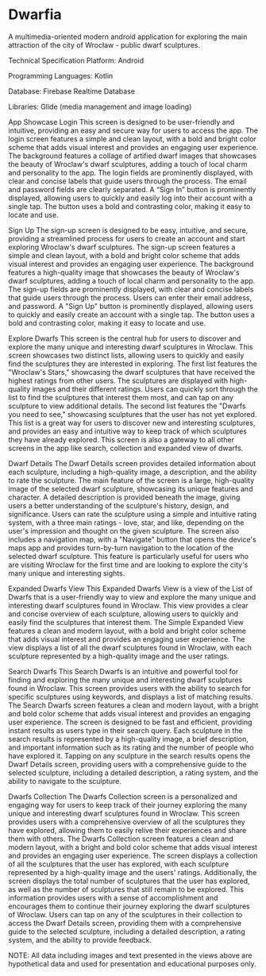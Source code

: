 # Dwarfia
A multimedia-oriented modern android application for exploring the main attraction of the city of Wrocław - public dwarf sculptures. 

Technical Specification
Platform: Android

Programming Languages: Kotlin

Database: Firebase Realtime Database

Libraries: Glide (media management and image loading)

App Showcase
Login
This screen is designed to be user-friendly and intuitive, providing an easy and secure way for users to access the app.
The login screen features a simple and clean layout, with a bold and bright color scheme that adds visual interest and provides an engaging user experience. The background features a collage of artified dwarf images that showcases the beauty of Wroclaw's dwarf sculptures, adding a touch of local charm and personality to the app.
The login fields are prominently displayed, with clear and concise labels that guide users through the process. The email and password fields are clearly separated.
A “Sign In” button is prominently displayed, allowing users to quickly and easily log into their account with a single tap. The button uses a bold and contrasting color, making it easy to locate and use.

Sign Up
The sign-up screen is designed to be easy, intuitive, and secure, providing a streamlined process for users to create an account and start exploring Wroclaw's dwarf sculptures.
The sign-up screen features a simple and clean layout, with a bold and bright color scheme that adds visual interest and provides an engaging user experience. The background features a high-quality image that showcases the beauty of Wroclaw's dwarf sculptures, adding a touch of local charm and personality to the app.
The sign-up fields are prominently displayed, with clear and concise labels that guide users through the process. Users can enter their email address, and password. 
A "Sign Up" button is prominently displayed, allowing users to quickly and easily create an account with a single tap. The button uses a bold and contrasting color, making it easy to locate and use.


Explore Dwarfs
This screen is the central hub for users to discover and explore the many unique and interesting dwarf sculptures in Wroclaw. This screen showcases two distinct lists, allowing users to quickly and easily find the sculptures they are interested in exploring.
The first list features the "Wroclaw's Stars," showcasing the dwarf sculptures that have received the highest ratings from other users. The sculptures are displayed with high-quality images and their different ratings. Users can quickly sort through the list to find the sculptures that interest them most, and can tap on any sculpture to view additional details.
The second list features the "Dwarfs you need to see," showcasing sculptures that the user has not yet explored. This list is a great way for users to discover new and interesting sculptures, and provides an easy and intuitive way to keep track of which sculptures they have already explored.
This screen is also a gateway to all other screens in the app like search, collection and expanded view of dwarfs.

Dwarf Details
The Dwarf Details screen provides detailed information about each sculpture, including a high-quality image, a description, and the ability to rate the sculpture.
The main feature of the screen is a large, high-quality image of the selected dwarf sculpture, showcasing its unique features and character. A detailed description is provided beneath the image, giving users a better understanding of the sculpture's history, design, and significance.
Users can rate the sculpture using a simple and intuitive rating system, with a three main ratings - love, star, and like, depending on the user's impression and thought on the given sculpture.
The screen also includes a navigation map, with a "Navigate" button that opens the device's maps app and provides turn-by-turn navigation to the location of the selected dwarf sculpture. This feature is particularly useful for users who are visiting Wroclaw for the first time and are looking to explore the city's many unique and interesting sights.

Expanded Dwarfs View
This Expanded Dwarfs View is a view of the List of Dwarfs that is a user-friendly way to view and explore the many unique and interesting dwarf sculptures found in Wroclaw. This view provides a clear and concise overview of each sculpture, allowing users to quickly and easily find the sculptures that interest them.
The Simple Expanded View features a clean and modern layout, with a bold and bright color scheme that adds visual interest and provides an engaging user experience. The view displays a list of all the dwarf sculptures found in Wroclaw, with each sculpture represented by a high-quality image and the user ratings.

Search Dwarfs
This Search Dwarfs is an intuitive and powerful tool for finding and exploring the many unique and interesting dwarf sculptures found in Wroclaw. This screen provides users with the ability to search for specific sculptures using keywords, and displays a list of matching results.
The Search Dwarfs screen features a clean and modern layout, with a bright and bold color scheme that adds visual interest and provides an engaging user experience. The screen is designed to be fast and efficient, providing instant results as users type in their search query.
Each sculpture in the search results is represented by a high-quality image, a brief description, and important information such as its rating and the number of people who have explored it.
Tapping on any sculpture in the search results opens the Dwarf Details screen, providing users with a comprehensive guide to the selected sculpture, including a detailed description, a rating system, and the ability to navigate to the sculpture.

Dwarfs Collection
The Dwarfs Collection screen is a personalized and engaging way for users to keep track of their journey exploring the many unique and interesting dwarf sculptures found in Wroclaw. This screen provides users with a comprehensive overview of all the sculptures they have explored, allowing them to easily relive their experiences and share them with others.
The Dwarfs Collection screen features a clean and modern layout, with a bright and bold color scheme that adds visual interest and provides an engaging user experience. The screen displays a collection of all the sculptures that the user has explored, with each sculpture represented by a high-quality image and the users' ratings.
Additionally, the screen displays the total number of sculptures that the user has explored, as well as the number of sculptures that still remain to be explored. This information provides users with a sense of accomplishment and encourages them to continue their journey exploring the dwarf sculptures of Wroclaw.
Users can tap on any of the sculptures in their collection to access the Dwarf Details screen, providing them with a comprehensive guide to the selected sculpture, including a detailed description, a rating system, and the ability to provide feedback.


NOTE: All data including images and text presented in the views above are hypothetical data and used for presentation and educational purposes only.

